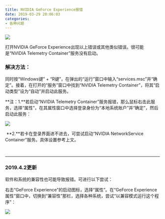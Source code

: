 ```yaml
---
title: NVIDIA GeForce Experience报错
date: 2019-03-29 20:06:03
categories:
- 各种问题
---
```


![]({{site.url}}/assets/img/20190329194647_看图王.jpg)

打开NVIDIA GeForce Experience出现以上错误或其他类似错误。很可能是“NVIDIA Telemetry Container”服务没有启动。

### 解决方法：

同时按“Windows键” + “R键”，在弹出的“运行”窗口中输入“services.msc”并“确定”。接着，在打开的“服务”窗口中找到“NVIDIA Telemetry Container”，将其“启动类型”设为“自动”并启动此服务。

**注：1.**若启动“NVIDIA Telemetry Container”服务报错，那么鼠标右击此服务，选择“属性”，在其属性窗口中选择登录身份为“本地系统账户”并“确定”，然后启动此服务：

![]({{site.url}}/assets/img/20190329204501.jpg)

​	**2.**若卡在登录界面进不进去，可尝试启动“NVIDIA NetworkService Container”服务。具体设置参考上文。

<br />

***

### 2019.4.2更新

软件和系统的兼容性也可能导致报错。可进行以下尝试：

右击“GeForce Experience”的启动图标，选择“属性”。在“GeForce Experience 属性”窗口中，切换到“兼容性”那栏，选择各种系统，尝试“以兼容模式运行这个程序”：

![]({{site.url}}/assets/img/20190402131052.jpg)











